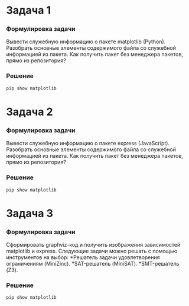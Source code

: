 # Задача 1
### Формулировка задачи
Вывести служебную информацию о пакете matplotlib (Python). Разобрать основные элементы содержимого файла со служебной информацией из пакета. Как получить пакет без менеджера пакетов, прямо из репозитория?
### Решение
```
pip show matplotlib
```
# Задача 2
### Формулировка задачи
Вывести служебную информацию о пакете express (JavaScript). Разобрать основные элементы содержимого файла со служебной информацией из пакета. Как получить пакет без менеджера пакетов, прямо из репозитория?
### Решение
```
pip show matplotlib
```
# Задача 3
### Формулировка задачи
Сформировать graphviz-код и получить изображения зависимостей matplotlib и express.
Следующие задачи можно решать с помощью инструментов на выбор:
*Решатель задачи удовлетворения ограничениям (MiniZinc).
*SAT-решатель (MiniSAT).
*SMT-решатель (Z3).
### Решение
```
pip show matplotlib
```
